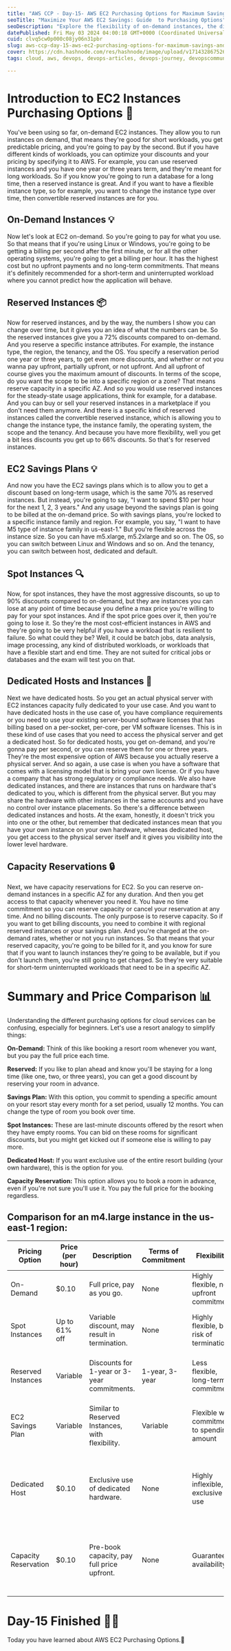 ```yaml
---
title: "AWS CCP - Day-15- AWS EC2 Purchasing Options for Maximum Savings and Performance 💰"
seoTitle: "Maximize Your AWS EC2 Savings: Guide  to Purchasing Options"
seoDescription: "Explore the flexibility of on-demand instances, the discounts of reserved instances and savings plans, and the risk-reward balance of spot instances."
datePublished: Fri May 03 2024 04:00:18 GMT+0000 (Coordinated Universal Time)
cuid: clvq5cw0p000c08jy06n31pbr
slug: aws-ccp-day-15-aws-ec2-purchasing-options-for-maximum-savings-and-performance
cover: https://cdn.hashnode.com/res/hashnode/image/upload/v1714328675269/620fb8d5-f58f-4cf7-8421-0f25f3fcb9e9.jpeg
tags: cloud, aws, devops, devops-articles, devops-journey, devopscommunity

---
```


# Introduction to EC2 Instances Purchasing Options 🛒

You've been using so far, on-demand EC2 instances. They allow you to run instances on demand, that means they're good for short workloads, you get predictable pricing, and you're going to pay by the second. But if you have different kinds of workloads, you can optimize your discounts and your pricing by specifying it to AWS. For example, you can use reserved instances and you have one year or three years term, and they're meant for long workloads. So if you know you're going to run a database for a long time, then a reserved instance is great. And if you want to have a flexible instance type, so for example, you want to change the instance type over time, then convertible reserved instances are for you.

## On-Demand Instances 💡

Now let's look at EC2 on-demand. So you're going to pay for what you use. So that means that if you're using Linux or Windows, you're going to be getting a billing per second after the first minute, or for all the other operating systems, you're going to get a billing per hour. It has the highest cost but no upfront payments and no long-term commitments. That means it's definitely recommended for a short-term and uninterrupted workload where you cannot predict how the application will behave.

## Reserved Instances 📦

Now for reserved instances, and by the way, the numbers I show you can change over time, but it gives you an idea of what the numbers can be. So the reserved instances give you a 72% discounts compared to on-demand. And you reserve a specific instance attributes. For example, the instance type, the region, the tenancy, and the OS. You specify a reservation period one year or three years, to get even more discounts, and whether or not you wanna pay upfront, partially upfront, or not upfront. And all upfront of course gives you the maximum amount of discounts. In terms of the scope, do you want the scope to be into a specific region or a zone? That means reserve capacity in a specific AZ. And so you would use reserved instances for the steady-state usage applications, think for example, for a database. And you can buy or sell your reserved instances in a marketplace if you don't need them anymore. And there is a specific kind of reserved instances called the convertible reserved instance, which is allowing you to change the instance type, the instance family, the operating system, the scope and the tenancy. And because you have more flexibility, well you get a bit less discounts you get up to 66% discounts. So that's for reserved instances.

## EC2 Savings Plans 💡

And now you have the EC2 savings plans which is to allow you to get a discount based on long-term usage, which is the same 70% as reserved instances. But instead, you're going to say, "I want to spend $10 per hour for the next 1, 2, 3 years." And any usage beyond the savings plan is going to be billed at the on-demand price. So with savings plans, you're locked to a specific instance family and region. For example, you say, "I want to have M5 type of instance family in us-east-1." But you're flexible across the instance size. So you can have m5.xlarge, m5.2xlarge and so on. The OS, so you can switch between Linux and Windows and so on. And the tenancy, you can switch between host, dedicated and default.

## Spot Instances 🔍

Now, for spot instances, they have the most aggressive discounts, so up to 90% discounts compared to on-demand, but they are instances you can lose at any point of time because you define a max price you're willing to pay for your spot instances. And if the spot price goes over it, then you're going to lose it. So they're the most cost-efficient instances in AWS and they're going to be very helpful if you have a workload that is resilient to failure. So what could they be? Well, it could be batch jobs, data analysis, image processing, any kind of distributed workloads, or workloads that have a flexible start and end time. They are not suited for critical jobs or databases and the exam will test you on that.

## Dedicated Hosts and Instances 💼

Next we have dedicated hosts. So you get an actual physical server with EC2 instances capacity fully dedicated to your use case. And you want to have dedicated hosts in the use case of, you have compliance requirements or you need to use your existing server-bound software licenses that has billing based on a per-socket, per-core, per VM software licenses. This is in these kind of use cases that you need to access the physical server and get a dedicated host. So for dedicated hosts, you get on-demand, and you're gonna pay per second, or you can reserve them for one or three years. They're the most expensive option of AWS because you actually reserve a physical server. And so again, a use case is when you have a software that comes with a licensing model that is bring your own license. Or if you have a company that has strong regulatory or compliance needs. We also have dedicated instances, and there are instances that runs on hardware that's dedicated to you, which is different from the physical server. But you may share the hardware with other instances in the same accounts and you have no control over instance placements. So there's a difference between dedicated instances and hosts. At the exam, honestly, it doesn't trick you into one or the other, but remember that dedicated instances mean that you have your own instance on your own hardware, whereas dedicated host, you get access to the physical server itself and it gives you visibility into the lower level hardware.

## Capacity Reservations 🔒

Next, we have capacity reservations for EC2. So you can reserve on-demand instances in a specific AZ for any duration. And then you get access to that capacity whenever you need it. You have no time commitment so you can reserve capacity or cancel your reservation at any time. And no billing discounts. The only purpose is to reserve capacity. So if you want to get billing discounts, you need to combine it with regional reserved instances or your savings plan. And you're charged at the on-demand rates, whether or not you run instances. So that means that your reserved capacity, you're going to be billed for it, and you know for sure that if you want to launch instances they're going to be available, but if you don't launch them, you're still going to get charged. So they're very suitable for short-term uninterrupted workloads that need to be in a specific AZ.

# Summary and Price Comparison 📊

Understanding the different purchasing options for cloud services can be confusing, especially for beginners. Let's use a resort analogy to simplify things:

**On-Demand:** Think of this like booking a resort room whenever you want, but you pay the full price each time.

**Reserved:** If you like to plan ahead and know you'll be staying for a long time (like one, two, or three years), you can get a good discount by reserving your room in advance.

**Savings Plan:** With this option, you commit to spending a specific amount on your resort stay every month for a set period, usually 12 months. You can change the type of room you book over time.

**Spot Instances:** These are last-minute discounts offered by the resort when they have empty rooms. You can bid on these rooms for significant discounts, but you might get kicked out if someone else is willing to pay more.

**Dedicated Host:** If you want exclusive use of the entire resort building (your own hardware), this is the option for you.

**Capacity Reservation:** This option allows you to book a room in advance, even if you're not sure you'll use it. You pay the full price for the booking regardless.

## Comparison for an m4.large instance in the us-east-1 region:

| Pricing Option            | Price (per hour) | Description                                       | Terms of Commitment                           | Flexibility                                | Risk Factors                                        | Use Cases                                      | Additional Notes                                                                                   |
|---------------------------|-------------------|---------------------------------------------------|-----------------------------------------------|--------------------------------------------|-----------------------------------------------------|------------------------------------------------|--------------------------------------------------------------------------------------------------|
| On-Demand                 | $0.10             | Full price, pay as you go.                        | None                                          | Highly flexible, no upfront commitment      | None                                                | Short-term or unpredictable workloads         | -                                                                                                  |
| Spot Instances   | Up to 61% off    | Variable discount, may result in termination.    | None                                          | Highly flexible, but risk of termination   | Termination risk if bid price is surpassed           | Non-essential or batch processing tasks       | Prices fluctuate based on supply and demand.                                                        |
| Reserved Instances        | Variable          | Discounts for 1-year or 3-year commitments.      | 1-year, 3-year                               | Less flexible, long-term commitment        | Unused capacity for unutilized reservations          | Stable workloads with predictable usage       | Savings increase with longer commitment.                                                            |
| EC2 Savings Plan          | Variable          | Similar to Reserved Instances, with flexibility. | Variable                                     | Flexible with commitment to spending amount | Unused capacity for unutilized reservations          | Predictable spending with variable usage       | Allows commitment to a specific spending amount per month.                                        |
| Dedicated Host            | $0.10             | Exclusive use of dedicated hardware.             | None                                          | Highly inflexible, exclusive use           | Higher cost and limited flexibility                   | Regulatory or compliance requirements          | Ensures dedicated resources with no risk of sharing hardware with other users.                     |
| Capacity Reservation      | $0.10             | Pre-book capacity, pay full price upfront.       | None                                          | Guarantees availability                    | Risk of unused capacity if not utilized               | Predicted future needs with immediate usage   | Guarantees capacity availability but requires paying upfront regardless of usage.               |

# Day-15 Finished 🚀🎉

Today you have learned about AWS EC2 Purchasing Options.🌟

